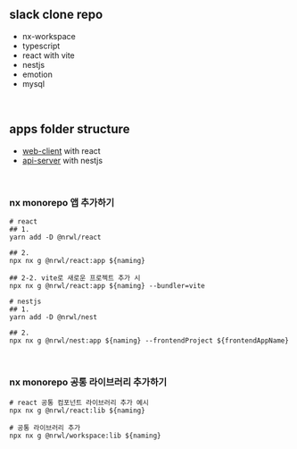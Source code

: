 ## slack clone repo

- nx-workspace
- typescript
- react with vite
- nestjs
- emotion
- mysql

<br />

## apps folder structure

- [web-client](https://github.com/chchgyu/slack_clone/tree/master/apps/web-client) with react
- [api-server](https://github.com/chchgyu/slack_clone/tree/master/apps/api-server) with nestjs

<br />

### nx monorepo 앱 추가하기

```
# react
## 1.
yarn add -D @nrwl/react

## 2.
npx nx g @nrwl/react:app ${naming}

## 2-2. vite로 새로운 프로젝트 추가 시
npx nx g @nrwl/react:app ${naming} --bundler=vite
```

```
# nestjs
## 1.
yarn add -D @nrwl/nest

## 2.
npx nx g @nrwl/nest:app ${naming} --frontendProject ${frontendAppName}
```

<br />

### nx monorepo 공통 라이브러리 추가하기

```
# react 공통 컴포넌트 라이브러리 추가 예시
npx nx g @nrwl/react:lib ${naming}

# 공통 라이브러리 추가
npx nx g @nrwl/workspace:lib ${naming}
```
